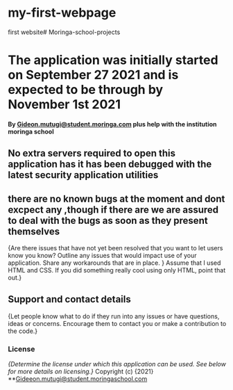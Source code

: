 # my-first-webpage
first website# Moringa-school-projects
# The application was initially started on September 27 2021 and is expected to be through by November 1st 2021
#### By Gideon.mutugi@student.moringa.com plus help with the institution moringa school
## No extra servers required to open this application has it has been debugged with the latest security application utilities
## there are no known bugs at the moment and dont excpect any ,though if there are we are assured to deal with the bugs as soon as they present themselves
{Are there issues that have not yet been resolved that you want to let users know you know? Outline any issues that would impact use of your application. Share any workarounds that are in place. }
Assume that I used HTML and CSS. If you did something really cool using only HTML, point that out.}
## Support and contact details
{Let people know what to do if they run into any issues or have questions, ideas or concerns.  Encourage them to contact you or make a contribution to the code.}
### License
*{Determine the license under which this application can be used.  See below for more details on licensing.}*
Copyright (c) {2021} **Gideeon.mutugi@student.moringaschool.com
  
